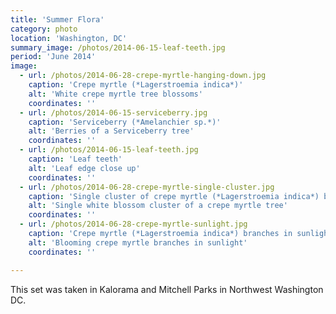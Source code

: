 ```yaml
---
title: 'Summer Flora'
category: photo
location: 'Washington, DC'
summary_image: /photos/2014-06-15-leaf-teeth.jpg
period: 'June 2014'
image:
  - url: /photos/2014-06-28-crepe-myrtle-hanging-down.jpg
    caption: 'Crepe myrtle (*Lagerstroemia indica*)'
    alt: 'White crepe myrtle tree blossoms'
    coordinates: ''  
  - url: /photos/2014-06-15-serviceberry.jpg
    caption: 'Serviceberry (*Amelanchier sp.*)'
    alt: 'Berries of a Serviceberry tree'
    coordinates: ''
  - url: /photos/2014-06-15-leaf-teeth.jpg
    caption: 'Leaf teeth'
    alt: 'Leaf edge close up'
    coordinates: ''
  - url: /photos/2014-06-28-crepe-myrtle-single-cluster.jpg
    caption: 'Single cluster of crepe myrtle (*Lagerstroemia indica*) blossoms'
    alt: 'Single white blossom cluster of a crepe myrtle tree'
    coordinates: ''
  - url: /photos/2014-06-28-crepe-myrtle-sunlight.jpg
    caption: 'Crepe myrtle (*Lagerstroemia indica*) branches in sunlight'
    alt: 'Blooming crepe myrtle branches in sunlight'
    coordinates: ''     

---
```


This set was taken in Kalorama and Mitchell Parks in Northwest Washington DC.
